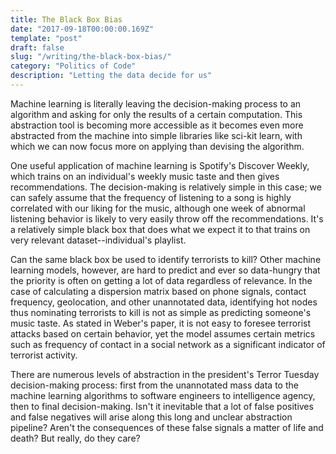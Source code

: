 ```yaml
---
title: The Black Box Bias
date: "2017-09-18T00:00:00.169Z"
template: "post"
draft: false
slug: "/writing/the-black-box-bias/"
category: "Politics of Code"
description: "Letting the data decide for us"
---
```


Machine learning is literally leaving the decision-making process to an algorithm and asking for only the results of a certain computation. This abstraction tool is becoming more accessible as it becomes even more abstracted from the machine into simple libraries like sci-kit learn, with which we can now focus more on applying than devising the algorithm.

One useful application of machine learning is Spotify's Discover Weekly, which trains on an individual's weekly music taste and then gives recommendations. The decision-making is relatively simple in this case; we can safely assume that the frequency of listening to a song is highly correlated with our liking for the music, although one week of abnormal listening behavior is likely to very easily throw off the recommendations. It's a relatively simple black box that does what we expect it to that trains on very relevant dataset--individual's playlist.

Can the same black box be used to identify terrorists to kill? Other machine learning models, however, are hard to predict and ever so data-hungry that the priority is often on getting a lot of data regardless of relevance. In the case of calculating a dispersion matrix based on phone signals, contact frequency, geolocation, and other unannotated data, identifying hot nodes thus nominating terrorists to kill is not as simple as predicting someone's music taste. As stated in Weber's paper, it is not easy to foresee terrorist attacks based on certain behavior, yet the model assumes certain metrics such as frequency of contact in a social network as a significant indicator of terrorist activity.

There are numerous levels of abstraction in the president's Terror Tuesday decision-making process: first from the unannotated mass data to the machine learning algorithms to software engineers to intelligence agency, then to final decision-making. Isn't it inevitable that a lot of false positives and false negatives will arise along this long and unclear abstraction pipeline? Aren't the consequences of these false signals a matter of life and death? But really, do they care?